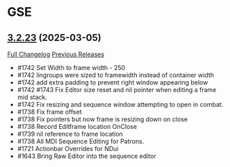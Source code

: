 # GSE

## [3.2.23](https://github.com/TimothyLuke/GSE-Advanced-Macro-Compiler/tree/3.2.23) (2025-03-05)
[Full Changelog](https://github.com/TimothyLuke/GSE-Advanced-Macro-Compiler/compare/3.2.22...3.2.23) [Previous Releases](https://github.com/TimothyLuke/GSE-Advanced-Macro-Compiler/releases)

- #1742 Set Width to frame width - 250  
- #1742 lingroups were sized to framewidth instead of container width  
- #1742 add extra padding to prevent right window appearing below  
- #1742 #1743 Fix Editor size reset and nil pointer when editing a frame mid stack.  
- #1742 Fix resizing and sequence window attempting to open in combat.  
- #1738 Fix frame offset  
- #1738 Fix pointers but now frame is resizing down on close  
- #1738 Record Editframe location OnClose  
- #1739 nil reference to frame location  
- #1738 All MDI Sequence Editing for Patrons.  
- #1721 Actionbar Overrides for NDui  
- #1643 Bring Raw Editor into the sequence editor  
